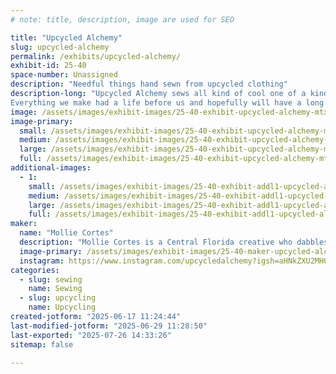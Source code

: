 ```yaml
---
# note: title, description, image are used for SEO

title: "Upcycled Alchemy"
slug: upcycled-alchemy
permalink: /exhibits/upcycled-alchemy/
exhibit-id: 25-40
space-number: Unassigned
description: "Needful things hand sewn from upcycled clothing"
description-long: "Upcycled Alchemy sews all kind of cool one of a kind gifts - totes, accessories, kitchenware, pet toys and more - all upcycled out of second hand T-shirts.
Everything we make had a life before us and hopefully will have a long life after us. We love that we can keep otherwise discarded things in the community and out of landfills and hope others will follow our examples to keep using and reusing what they have in creative ways!"
image: /assets/images/exhibit-images/25-40-exhibit-upcycled-alchemy-mtxx-mr20240330-171000650-1-large.jpg
image-primary: 
  small: /assets/images/exhibit-images/25-40-exhibit-upcycled-alchemy-mtxx-mr20240330-171000650-1-small.jpg
  medium: /assets/images/exhibit-images/25-40-exhibit-upcycled-alchemy-mtxx-mr20240330-171000650-1-medium.jpg
  large: /assets/images/exhibit-images/25-40-exhibit-upcycled-alchemy-mtxx-mr20240330-171000650-1-large.jpg
  full: /assets/images/exhibit-images/25-40-exhibit-upcycled-alchemy-mtxx-mr20240330-171000650-1-full.jpg
additional-images: 
  - 1:
    small: /assets/images/exhibit-images/25-40-exhibit-addl1-upcycled-alchemy-screenshot-20240804-135252-gallery-small.jpg
    medium: /assets/images/exhibit-images/25-40-exhibit-addl1-upcycled-alchemy-screenshot-20240804-135252-gallery-medium.jpg
    large: /assets/images/exhibit-images/25-40-exhibit-addl1-upcycled-alchemy-screenshot-20240804-135252-gallery-large.jpg
    full: /assets/images/exhibit-images/25-40-exhibit-addl1-upcycled-alchemy-screenshot-20240804-135252-gallery-full.jpg
maker: 
  name: "Mollie Cortes"
  description: "Mollie Cortes is a Central Florida creative who dabbles in both performance art and physical creations! A cosplayer, a drag artist and an upcyling seamstress, Mollie believes anyone can make something wild weird and wonderful with what they have on hand!"
  image-primary: /assets/images/exhibit-images/25-40-maker-upcycled-alchemy-meet-the-artist-ua-medium.jpg
  instagram: https://www.instagram.com/upcycledalchemy?igsh=aHNkZXU2MHQ1dWxx
categories: 
  - slug: sewing
    name: Sewing
  - slug: upcycling
    name: Upcycling
created-jotform: "2025-06-17 11:24:44"
last-modified-jotform: "2025-06-29 11:28:50"
last-exported: "2025-07-26 14:33:26"
sitemap: false

---
```

